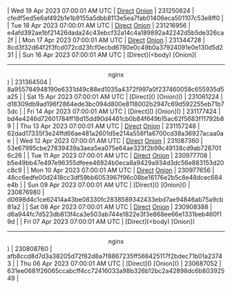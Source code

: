 | Wed 19 Apr 2023 07:00:01 AM UTC | [Direct](https://oshi.at/SskH) [Onion](http://5ety7tpkim5me6eszuwcje7bmy25pbtrjtue7zkqqgziljwqy3rrikqd.onion/SskH) | 231250624 | cfedf5ed5e6af492b1e1b9155a5dbb8113e5ea7fab01406eca501107c53e8ff0 | 
| Tue 18 Apr 2023 07:00:01 AM UTC | [Direct](https://oshi.at/RkBd) [Onion](http://5ety7tpkim5me6eszuwcje7bmy25pbtrjtue7zkqqgziljwqy3rrikqd.onion/RkBd) | 231216956 | e4afd392ae1bf21426dada24c43ebcf32a14c4a189892a42242d5b5de326ca2f | 
| Mon 17 Apr 2023 07:00:01 AM UTC | [Direct](https://oshi.at/NWcc) [Onion](http://5ety7tpkim5me6eszuwcje7bmy25pbtrjtue7zkqqgziljwqy3rrikqd.onion/NWcc) | 231344728 | 8cd3f32d64f2f3fcd072cd23fcf0ecbd6780e0c49b0a37924091e0e130d5d231 | 
| Sun 16 Apr 2023 07:00:01 AM UTC | [Direct](<body) [Onion](<hr><center>nginx</center>) | 231364504 | 8a955784948190e6331d49c88ed1035a4372f997a0f237460058c655935d5a25 | 
| Sat 15 Apr 2023 07:00:01 AM UTC | [Direct](</body></html>) [Onion](</body></html>) | 231061224 | d18309db9ad196f2864ede3bc094d800e8118002b2947c69d592255eb71b75dc | 
| Fri 14 Apr 2023 07:00:01 AM UTC | [Direct](</body></html>) [Onion](</body></html>) | 231177424 | bd4e4246d72601784ff18d15dd90d4461cb0b84f649b15ac62f5683f11792b89 | 
| Thu 13 Apr 2023 07:00:01 AM UTC | [Direct]() [Onion]() | 231157248 | 62dad17335f3e24ffd66ae481a2601d5e214a556f1a6700cd38a36927acaa0ae | 
| Wed 12 Apr 2023 07:00:01 AM UTC | [Direct]() [Onion]() | 231087360 | 53e67995cbe27839439a3aea5ea075e64ae323f2b99c49138cd9ab7287016c26 | 
| Tue 11 Apr 2023 07:00:01 AM UTC | [Direct]() [Onion]() | 230977708 | b5e49bb47e497e96355dfeee46924b0eca8a9429a934d3dc56e883153d20c8c9 | 
| Mon 10 Apr 2023 07:00:01 AM UTC | [Direct](https://oshi.at/tYEM) [Onion](http://5ety7tpkim5me6eszuwcje7bmy25pbtrjtue7zkqqgziljwqy3rrikqd.onion/tYEM) | 230977656 | 48cc6edfe00d2418cc3df59bb6053967f96c08be16176e2b5c8e48dcec684e4b | 
| Sun 09 Apr 2023 07:00:01 AM UTC | [Direct](</body></html>) [Onion](</body></html>) | 230876980 | d0698d4c1ce62414a43be08330fc2838589342433ebd7ae94846ab75a9cb81a2 | 
| Sat 08 Apr 2023 07:00:01 AM UTC | [Direct](https://oshi.at/Xdqj) [Onion](http://5ety7tpkim5me6eszuwcje7bmy25pbtrjtue7zkqqgziljwqy3rrikqd.onion/Xdqj) | 230908388 | d6a944fc7d523db813f4ca3e503ab744e1822e3f3e868ee66e1331beb460f19d | 
| Fri 07 Apr 2023 07:00:01 AM UTC | [Direct](<body) [Onion](<hr><center>nginx</center>) | 230808760 | afb8ccd8d7d3a38205d72f82d8a7f8867235ff566425117f2bdec71b01a23743 | 
| Thu 06 Apr 2023 07:00:01 AM UTC | [Direct](</body></html>) [Onion](</body></html>) | 230687052 | 631ee0681f26065ccabcff4cc72416033a98b326b12bc2a42898dc6b80392549 | 
